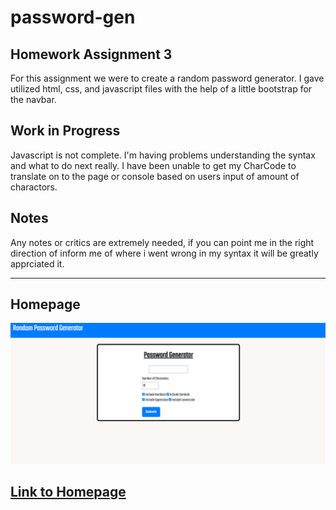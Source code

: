 # password-gen

## Homework Assignment 3
For this assignment we were to create a random password generator. I gave utilized html, css, and javascript files with the help of a little bootstrap for the navbar.

## Work in Progress
Javascript is not complete. I'm having problems understanding the syntax and what to do next really. I have been unable to get my CharCode to translate on to the page or console based on users input of amount of charactors.

## Notes
Any notes or critics are extremely needed, if you can point me in the right direction of inform me of where i went wrong in my syntax it will be greatly apprciated it.

<hr>

## Homepage
![Password Generator](\homepage.png)

## [Link to Homepage](https://nickcostanza.github.io/password-gen/.)

